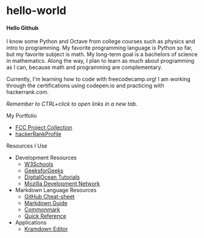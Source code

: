 # hello-world
#### Hello Github

I know some Python and Octave from college courses such as physics and intro to programming.
My favorite programming language is Python so far, but my favorite subject is math.
My long-term goal is a bachelors of science in mathematics. Along the way, I plan to learn as much about programming as I can, because math and programming are complementary.

Currently, I'm learning how to code with freecodecamp.org!
I am working through the certifications using codepen.io and practicing with hackerrank.com.

*Remember to CTRL+click to open links in a new tab.*

My Portfolio
<ul>
  <li><a href="https://codepen.io/collection/AMmLOd/" target="_blank">FCC Project Collection</a></li>
  <li><a href="https://www.hackerrank.com/JonathanGrant92?hr_r=1" target="_blank">hackerRankProfile</a></li>
</ul

Resources I Use
<ul>
  <li>Development Resources
  <ul>
    <li><a href="https://www.w3schools.com/tags/default.asp" target="_blank">W3Schools</a></li>
    <li><a href="https://www.geeksforgeeks.org/" target="_blank">GeeksforGeeks</a></li>
    <li><a href="https://www.digitalocean.com/community/tutorials?primary_filter=series" target="_blank">DigitalOcean Tutorials</a></li>
    <li><a href="https://developer.mozilla.org/en-US/" target="_blank">Mozilla Development Network</a></li>
  </ul></li>
  <li>Markdown Language Resources
  <ul>
    <li><a href="https://github.com/adam-p/markdown-here/wiki/Markdown-Cheatsheet#lists" target="_blank">GitHub Cheat-sheet</a></li>
    <li><a href="https://www.markdownguide.org/basic-syntax/" target="_blank">Markdown Guide</a></li>
    <li><a href="https://commonmark.org/" target="_blank">Commonmark</a></li>
    <li><a href="https://en.support.wordpress.com/markdown-quick-reference/" target="_blank">Quick Reference</a></li>
  </ul></li>
  <li>Applications
  <ul>
    <li><a href="https://kramdown.herokuapp.com/" target="_blank">Kramdown Editor</a></li>
  </ul></li>
</ul>

<!---
https://postimg.cc/gallery/1lirlhwxw/
https://jonathangrant92.imgur.com/all/
https://www.theodinproject.com/dashboard
--->
